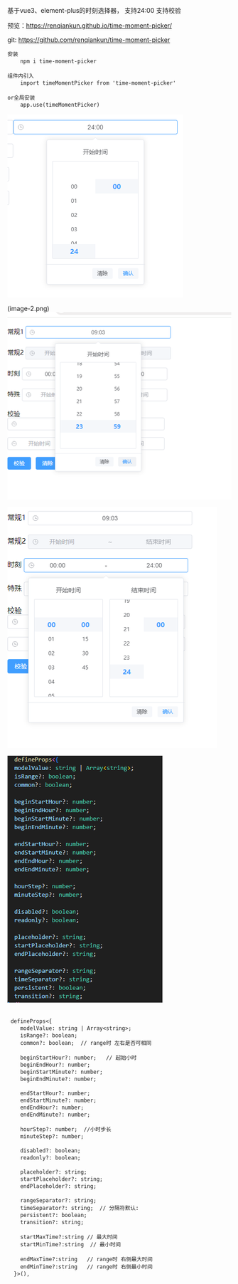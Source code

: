基于vue3、element-plus的时刻选择器， 支持24:00
支持校验
    
预览：https://renqiankun.github.io/time-moment-picker/

git: https://github.com/renqiankun/time-moment-picker

    安装
        npm i time-moment-picker

    组件内引入
        import timeMomentPicker from 'time-moment-picker'  
    
    or全局安装
        app.use(timeMomentPicker)
![alt text](image-3.png)

(image-2.png)
![alt text](image-1.png)

![alt text](image.png)

![alt text](image-4.png)

```

 defineProps<{
    modelValue: string | Array<string>;
    isRange?: boolean;
    common?: boolean;  // range时 左右是否可相同

    beginStartHour?: number;   // 起始小时
    beginEndHour?: number;
    beginStartMinute?: number;
    beginEndMinute?: number;

    endStartHour?: number;
    endStartMinute?: number;
    endEndHour?: number;
    endEndMinute?: number;

    hourStep?: number;  //小时步长
    minuteStep?: number;

    disabled?: boolean;
    readonly?: boolean;

    placeholder?: string;
    startPlaceholder?: string;
    endPlaceholder?: string;

    rangeSeparator?: string;  
    timeSeparator?: string;  // 分隔符默认:
    persistent?: boolean;
    transition?: string;
  
    startMaxTime?:string // 最大时间
    startMinTime?:string  // 最小时间

    endMaxTime?:string   // range时 右侧最大时间
    endMinTime?:string   // range时 右侧最小时间
  }>(),

```
